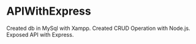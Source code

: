 # APIWithExpress
Created db in MySql with Xampp. Created CRUD Operation with Node.js. Exposed API with Express.
